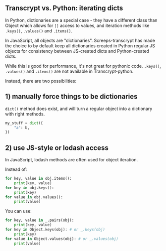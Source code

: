 ## Transcrypt vs. Python: iterating dicts

In Python, dictionaries are a special case - they have a different class than Object which allows for `[]` access to values, and iteration methods like `.keys()`, `.values()` and `.items()`.

In JavaScript, all objects are "dictionaries". Screeps-transcrypt has made the choice to by default keep all dictionaries created in Python regular JS objects for consistency between JS-created dicts and Python-created dicts.

While this is good for performance, it's not great for pythonic code. `.keys()`, `.values()` and `.items()` are not available in Transcrypt-python.

Instead, there are two possibilities:

## 1) manually force things to be dictionaries

`dict()` method does exist, and will turn a regular object into a dictionary with right methods.

```python
my_stuff = dict({
    "a": b,
})
```

## 2) use JS-style or lodash access

In JavaScript, lodash methods are often used for object iteration.

Instead of:

```py
for key, value in obj.items():
    print(key, value)
for key in obj.keys():
    print(key)
for value in obj.values():
    print(value)
```

You can use:

```py
for key, value in _.pairs(obj):
    print(key, value)
for key in Object.keys(obj): # or _.keys(obj)
    print(key)
for value in Object.values(obj): # or _.values(obj)
    print(value)
```
